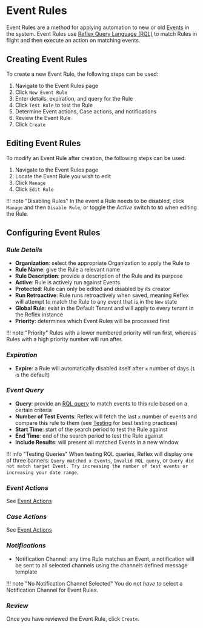 # Event Rules
Event Rules are a method for applying automation to new or old [Events](../events/index.md) in the system. Event Rules use [Reflex Query Language (RQL)](../rql/index.md) to match Rules in flight and then execute an action on matching events.

## Creating Event Rules
To create a new Event Rule, the following steps can be used:

1. Navigate to the Event Rules page
2. Click `New Event Rule`
3. Enter details, expiration, and query for the Rule
4. Click `Test Rule` to test the Rule
5. Determine Event actions, Case actions, and notifications
6. Review the Event Rule
7. Click `Create`

## Editing Event Rules
To modify an Event Rule after creation, the following steps can be used:

1. Navigate to the Event Rules page
2. Locate the Event Rule you wish to edit
3. Click `Manage`
4. Click `Edit Rule`

!!! note "Disabling Rules"
    In the event a Rule needs to be disabled, click `Manage` and then `Disable Rule`, or toggle the *Active* switch to `NO` when editing the Rule.

## Configuring Event Rules
### *Rule Details*

* **Organization**: select the appropriate Organization to apply the Rule to
* **Rule Name**: give the Rule a relevant name
* **Rule Description**: provide a description of the Rule and its purpose
* **Active**: Rule is actively run against Events
* **Protected**: Rule can only be edited and disabled by its creator
* **Run Retroactive**: Rule runs retroactively when saved, meaning Reflex will attempt to match the Rule to any event that is in the `New` state
* **Global Rule**: exist in the Default Tenant and will apply to every tenant in the Reflex instance
* **Priority**: determines which Event Rules will be processed first

!!! note "Priority"
    Rules with a lower numbered priority will run first, whereas Rules with a high priority number will run after.

### *Expiration*
* **Expire**: a Rule will automatically disabled itself after `x` number of days (`1` is the default)

### *Event Query*
* **Query**: provide an [RQL query](../rql/index.md) to match events to this rule based on a certain criteria
* **Number of Test Events**: Reflex will fetch the last `x` number of events and compare this rule to them (see [Testing](testing.md) for best testing practices)
* **Start Time**: start of the search period to test the Rule against
* **End Time**: end of the search period to test the Rule against
* **Include Results**: will present all matched Events in a new window

!!! info "Testing Queries"
    When testing RQL queries, Reflex will display one of three banners: `Query matched x Events`, `Invalid RQL query`, or `Query did not match target Event. Try increasing the number of test events or increasing your date range`.

### *Event Actions*
See [Event Actions](actions.md)

### *Case Actions*
See [Event Actions](actions.md)

### *Notifications*
* Notification Channel: any time Rule matches an Event, a notification will be sent to all selected channels using the channels defined message template

!!! note "No Notification Channel Selected"
    You do not *have to* select a Notification Channel for Event Rules.

### *Review*
Once you have reviewed the Event Rule, click `Create`.
